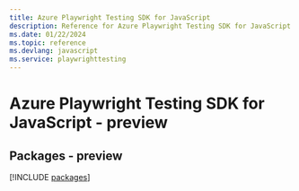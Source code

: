 ```yaml
---
title: Azure Playwright Testing SDK for JavaScript
description: Reference for Azure Playwright Testing SDK for JavaScript
ms.date: 01/22/2024
ms.topic: reference
ms.devlang: javascript
ms.service: playwrighttesting
---
```

# Azure Playwright Testing SDK for JavaScript - preview
## Packages - preview
[!INCLUDE [packages](playwright-testing-index.md)]